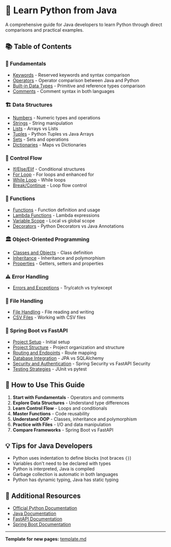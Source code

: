 # 🐍 Learn Python from Java

A comprehensive guide for Java developers to learn Python through direct comparisons and practical examples.

## 📚 Table of Contents

### 🔧 Fundamentals
- [Keywords](fundamentals/keywords.md) - Reserved keywords and syntax comparison
- [Operators](fundamentals/operators.md) - Operator comparison between Java and Python
- [Built-in Data Types](fundamentals/built-in-data-types.md) - Primitive and reference types comparison
- [Comments](fundamentals/comments.md) - Comment syntax in both languages

### 🏗️ Data Structures
- [Numbers](data-structures/numbers.md) - Numeric types and operations
- [Strings](data-structures/string.md) - String manipulation
- [Lists](data-structures/list.md) - Arrays vs Lists
- [Tuples](data-structures/tuple.md) - Python Tuples vs Java Arrays
- [Sets](data-structures/set.md) - Sets and operations
- [Dictionaries](data-structures/dictionary.md) - Maps vs Dictionaries

### 🔄 Control Flow
- [If/Else/Elif](control-flow/if-else-elif.md) - Conditional structures
- [For Loop](control-flow/for-loop.md) - For loops and enhanced for
- [While Loop](control-flow/while-loop.md) - While loops
- [Break/Continue](control-flow/break-continue.md) - Loop flow control

### 🎯 Functions
- [Functions](functions/functions.md) - Function definition and usage
- [Lambda Functions](functions/lambda-function.md) - Lambda expressions
- [Variable Scope](functions/variables-scope.md) - Local vs global scope
- [Decorators](functions/decorators.md) - Python Decorators vs Java Annotations

### 🏛️ Object-Oriented Programming
- [Classes and Objects](oop/classes-and-objects.md) - Class definition
- [Inheritance](oop/inheritance.md) - Inheritance and polymorphism
- [Properties](oop/properties.md) - Getters, setters and properties

### ⚠️ Error Handling
- [Errors and Exceptions](errors/errors-and-exceptions.md) - Try/catch vs try/except

### 📁 File Handling
- [File Handling](file-handling/file-handling.md) - File reading and writing
- [CSV Files](file-handling/reading-and-writing-csv-files.md) - Working with CSV files

### 🚀 Spring Boot vs FastAPI
- [Project Setup](springboot-vs-fastapi/project-setup.md) - Initial setup
- [Project Structure](springboot-vs-fastapi/project-structure.md) - Project organization and structure
- [Routing and Endpoints](springboot-vs-fastapi/routing-endpoints.md) - Route mapping
- [Database Integration](springboot-vs-fastapi/database-integration.md) - JPA vs SQLAlchemy
- [Security and Authentication](springboot-vs-fastapi/security-authentication.md) - Spring Security vs FastAPI Security
- [Testing Strategies](springboot-vs-fastapi/testing-strategies.md) - JUnit vs pytest

## 🎯 How to Use This Guide

1. **Start with Fundamentals** - Operators and comments
2. **Explore Data Structures** - Understand type differences
3. **Learn Control Flow** - Loops and conditionals
4. **Master Functions** - Code reusability
5. **Understand OOP** - Classes, inheritance and polymorphism
6. **Practice with Files** - I/O and data manipulation
7. **Compare Frameworks** - Spring Boot vs FastAPI

## 💡 Tips for Java Developers

- Python uses indentation to define blocks (not braces `{}`)
- Variables don't need to be declared with types
- Python is interpreted, Java is compiled
- Garbage collection is automatic in both languages
- Python has dynamic typing, Java has static typing

## 🔗 Additional Resources

- [Official Python Documentation](https://docs.python.org/3/)
- [Java Documentation](https://docs.oracle.com/en/java/)
- [FastAPI Documentation](https://fastapi.tiangolo.com/)
- [Spring Boot Documentation](https://spring.io/projects/spring-boot)

---

**Template for new pages:** [template.md](template.md)

